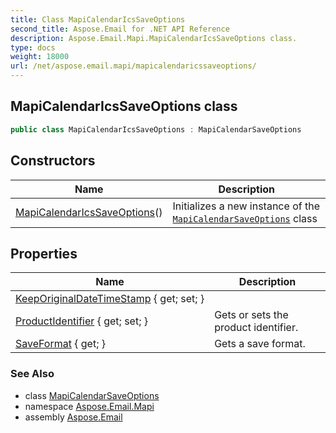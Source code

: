 ```yaml
---
title: Class MapiCalendarIcsSaveOptions
second_title: Aspose.Email for .NET API Reference
description: Aspose.Email.Mapi.MapiCalendarIcsSaveOptions class. 
type: docs
weight: 18000
url: /net/aspose.email.mapi/mapicalendaricssaveoptions/
---
```

## MapiCalendarIcsSaveOptions class

```csharp
public class MapiCalendarIcsSaveOptions : MapiCalendarSaveOptions
```

## Constructors

| Name | Description |
| --- | --- |
| [MapiCalendarIcsSaveOptions](mapicalendaricssaveoptions/)() | Initializes a new instance of the [`MapiCalendarSaveOptions`](../mapicalendarsaveoptions/) class |

## Properties

| Name | Description |
| --- | --- |
| [KeepOriginalDateTimeStamp](../../aspose.email.mapi/mapicalendaricssaveoptions/keeporiginaldatetimestamp/) { get; set; } |  |
| [ProductIdentifier](../../aspose.email.mapi/mapicalendaricssaveoptions/productidentifier/) { get; set; } | Gets or sets the product identifier. |
| [SaveFormat](../../aspose.email.mapi/mapicalendarsaveoptions/saveformat/) { get; } | Gets a save format. |

### See Also

* class [MapiCalendarSaveOptions](../mapicalendarsaveoptions/)
* namespace [Aspose.Email.Mapi](../../aspose.email.mapi/)
* assembly [Aspose.Email](../../)


